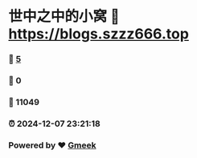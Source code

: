 # 世中之中的小窝 :link: https://blogs.szzz666.top 
### :page_facing_up: [5](https://blogs.szzz666.top/tag.html) 
### :speech_balloon: 0 
### :hibiscus: 11049 
### :alarm_clock: 2024-12-07 23:21:18 
### Powered by :heart: [Gmeek](https://github.com/Meekdai/Gmeek)
